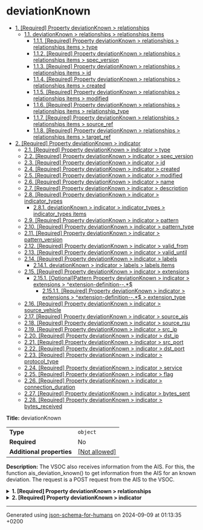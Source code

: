 # deviationKnown

- [1. [Required] Property deviationKnown > relationships](#relationships)
  - [1.1. deviationKnown > relationships > relationships items](#autogenerated_heading_2)
    - [1.1.1. [Required] Property deviationKnown > relationships > relationships items > type](#relationships_items_type)
    - [1.1.2. [Required] Property deviationKnown > relationships > relationships items > spec_version](#relationships_items_spec_version)
    - [1.1.3. [Required] Property deviationKnown > relationships > relationships items > id](#relationships_items_id)
    - [1.1.4. [Required] Property deviationKnown > relationships > relationships items > created](#relationships_items_created)
    - [1.1.5. [Required] Property deviationKnown > relationships > relationships items > modified](#relationships_items_modified)
    - [1.1.6. [Required] Property deviationKnown > relationships > relationships items > relationship_type](#relationships_items_relationship_type)
    - [1.1.7. [Required] Property deviationKnown > relationships > relationships items > source_ref](#relationships_items_source_ref)
    - [1.1.8. [Required] Property deviationKnown > relationships > relationships items > target_ref](#relationships_items_target_ref)
- [2. [Required] Property deviationKnown > indicator](#indicator)
  - [2.1. [Required] Property deviationKnown > indicator > type](#indicator_type)
  - [2.2. [Required] Property deviationKnown > indicator > spec_version](#indicator_spec_version)
  - [2.3. [Required] Property deviationKnown > indicator > id](#indicator_id)
  - [2.4. [Required] Property deviationKnown > indicator > created](#indicator_created)
  - [2.5. [Required] Property deviationKnown > indicator > modified](#indicator_modified)
  - [2.6. [Required] Property deviationKnown > indicator > name](#indicator_name)
  - [2.7. [Required] Property deviationKnown > indicator > description](#indicator_description)
  - [2.8. [Required] Property deviationKnown > indicator > indicator_types](#indicator_indicator_types)
    - [2.8.1. deviationKnown > indicator > indicator_types > indicator_types items](#autogenerated_heading_3)
  - [2.9. [Required] Property deviationKnown > indicator > pattern](#indicator_pattern)
  - [2.10. [Required] Property deviationKnown > indicator > pattern_type](#indicator_pattern_type)
  - [2.11. [Required] Property deviationKnown > indicator > pattern_version](#indicator_pattern_version)
  - [2.12. [Required] Property deviationKnown > indicator > valid_from](#indicator_valid_from)
  - [2.13. [Required] Property deviationKnown > indicator > valid_until](#indicator_valid_until)
  - [2.14. [Required] Property deviationKnown > indicator > labels](#indicator_labels)
    - [2.14.1. deviationKnown > indicator > labels > labels items](#autogenerated_heading_4)
  - [2.15. [Required] Property deviationKnown > indicator > extensions](#indicator_extensions)
    - [2.15.1. [Optional]Pattern Property deviationKnown > indicator > extensions > ^extension-definition--.*$](#indicator_extensions_pattern1)
      - [2.15.1.1. [Required] Property deviationKnown > indicator > extensions > ^extension-definition--.*$ > extension_type](#indicator_extensions_pattern1_extension_type)
  - [2.16. [Required] Property deviationKnown > indicator > source_vehicle](#indicator_source_vehicle)
  - [2.17. [Required] Property deviationKnown > indicator > source_ais](#indicator_source_ais)
  - [2.18. [Required] Property deviationKnown > indicator > source_rsu](#indicator_source_rsu)
  - [2.19. [Required] Property deviationKnown > indicator > src_ip](#indicator_src_ip)
  - [2.20. [Required] Property deviationKnown > indicator > dst_ip](#indicator_dst_ip)
  - [2.21. [Required] Property deviationKnown > indicator > src_port](#indicator_src_port)
  - [2.22. [Required] Property deviationKnown > indicator > dst_port](#indicator_dst_port)
  - [2.23. [Required] Property deviationKnown > indicator > protocol_type](#indicator_protocol_type)
  - [2.24. [Required] Property deviationKnown > indicator > service](#indicator_service)
  - [2.25. [Required] Property deviationKnown > indicator > flag](#indicator_flag)
  - [2.26. [Required] Property deviationKnown > indicator > connection_duration](#indicator_connection_duration)
  - [2.27. [Required] Property deviationKnown > indicator > bytes_sent](#indicator_bytes_sent)
  - [2.28. [Required] Property deviationKnown > indicator > bytes_received](#indicator_bytes_received)

**Title:** deviationKnown

|                           |                                                         |
| ------------------------- | ------------------------------------------------------- |
| **Type**                  | `object`                                                |
| **Required**              | No                                                      |
| **Additional properties** | [[Not allowed]](# "Additional Properties not allowed.") |

**Description:** The VSOC also receives information from the AIS. For this, the function ais_deviation_known() to get information from the AIS for an known deviation. The request is a POST request from the AIS to the VSOC.

<details>
<summary>
<strong> <a name="relationships"></a>1. [Required] Property deviationKnown > relationships</strong>  

</summary>
<blockquote>

|              |                   |
| ------------ | ----------------- |
| **Type**     | `array of object` |
| **Required** | Yes               |

|                      | Array restrictions |
| -------------------- | ------------------ |
| **Min items**        | N/A                |
| **Max items**        | N/A                |
| **Items unicity**    | False              |
| **Additional items** | False              |
| **Tuple validation** | See below          |

| Each item of this array must be             | Description |
| ------------------------------------------- | ----------- |
| [relationships items](#relationships_items) | -           |

### <a name="autogenerated_heading_2"></a>1.1. deviationKnown > relationships > relationships items

|                           |                                                         |
| ------------------------- | ------------------------------------------------------- |
| **Type**                  | `object`                                                |
| **Required**              | No                                                      |
| **Additional properties** | [[Not allowed]](# "Additional Properties not allowed.") |

<details>
<summary>
<strong> <a name="relationships_items_type"></a>1.1.1. [Required] Property deviationKnown > relationships > relationships items > type</strong>  

</summary>
<blockquote>

|              |         |
| ------------ | ------- |
| **Type**     | `const` |
| **Required** | Yes     |

**Description:** property extension from the request (coming from the STIX format)

Specific value: `"relationship"`

</blockquote>
</details>

<details>
<summary>
<strong> <a name="relationships_items_spec_version"></a>1.1.2. [Required] Property deviationKnown > relationships > relationships items > spec_version</strong>  

</summary>
<blockquote>

|              |          |
| ------------ | -------- |
| **Type**     | `string` |
| **Required** | Yes      |

**Description:** version of the stix format

</blockquote>
</details>

<details>
<summary>
<strong> <a name="relationships_items_id"></a>1.1.3. [Required] Property deviationKnown > relationships > relationships items > id</strong>  

</summary>
<blockquote>

|              |          |
| ------------ | -------- |
| **Type**     | `string` |
| **Required** | Yes      |

| Restrictions                      |                                                                                       |
| --------------------------------- | ------------------------------------------------------------------------------------- |
| **Must match regular expression** | ```^relationship--.*$``` [Test](https://regex101.com/?regex=%5Erelationship--.%2A%24) |

</blockquote>
</details>

<details>
<summary>
<strong> <a name="relationships_items_created"></a>1.1.4. [Required] Property deviationKnown > relationships > relationships items > created</strong>  

</summary>
<blockquote>

|              |             |
| ------------ | ----------- |
| **Type**     | `string`    |
| **Required** | Yes         |
| **Format**   | `date-time` |

**Description:** timestamp of the creation in ISO-8601 (UTC)

</blockquote>
</details>

<details>
<summary>
<strong> <a name="relationships_items_modified"></a>1.1.5. [Required] Property deviationKnown > relationships > relationships items > modified</strong>  

</summary>
<blockquote>

|              |             |
| ------------ | ----------- |
| **Type**     | `string`    |
| **Required** | Yes         |
| **Format**   | `date-time` |

**Description:** timestamp of the modification in ISO-8601 (UTC)

</blockquote>
</details>

<details>
<summary>
<strong> <a name="relationships_items_relationship_type"></a>1.1.6. [Required] Property deviationKnown > relationships > relationships items > relationship_type</strong>  

</summary>
<blockquote>

|              |          |
| ------------ | -------- |
| **Type**     | `string` |
| **Required** | Yes      |

**Description:** relationship type of the deviation

</blockquote>
</details>

<details>
<summary>
<strong> <a name="relationships_items_source_ref"></a>1.1.7. [Required] Property deviationKnown > relationships > relationships items > source_ref</strong>  

</summary>
<blockquote>

|              |          |
| ------------ | -------- |
| **Type**     | `string` |
| **Required** | Yes      |

**Description:** reference to the source indicator

| Restrictions                      |                                                                                 |
| --------------------------------- | ------------------------------------------------------------------------------- |
| **Must match regular expression** | ```^indicator--.*$``` [Test](https://regex101.com/?regex=%5Eindicator--.%2A%24) |

</blockquote>
</details>

<details>
<summary>
<strong> <a name="relationships_items_target_ref"></a>1.1.8. [Required] Property deviationKnown > relationships > relationships items > target_ref</strong>  

</summary>
<blockquote>

|              |          |
| ------------ | -------- |
| **Type**     | `string` |
| **Required** | Yes      |

**Description:** reference to the target indicator

| Restrictions                      |                                                                                 |
| --------------------------------- | ------------------------------------------------------------------------------- |
| **Must match regular expression** | ```^indicator--.*$``` [Test](https://regex101.com/?regex=%5Eindicator--.%2A%24) |

</blockquote>
</details>

</blockquote>
</details>

<details>
<summary>
<strong> <a name="indicator"></a>2. [Required] Property deviationKnown > indicator</strong>  

</summary>
<blockquote>

|                           |                                                         |
| ------------------------- | ------------------------------------------------------- |
| **Type**                  | `object`                                                |
| **Required**              | Yes                                                     |
| **Additional properties** | [[Not allowed]](# "Additional Properties not allowed.") |

<details>
<summary>
<strong> <a name="indicator_type"></a>2.1. [Required] Property deviationKnown > indicator > type</strong>  

</summary>
<blockquote>

|              |         |
| ------------ | ------- |
| **Type**     | `const` |
| **Required** | Yes     |

**Description:** property extension from the request (coming from the STIX format)

Specific value: `"indicator"`

</blockquote>
</details>

<details>
<summary>
<strong> <a name="indicator_spec_version"></a>2.2. [Required] Property deviationKnown > indicator > spec_version</strong>  

</summary>
<blockquote>

|              |          |
| ------------ | -------- |
| **Type**     | `string` |
| **Required** | Yes      |

**Description:** version of the stix format

</blockquote>
</details>

<details>
<summary>
<strong> <a name="indicator_id"></a>2.3. [Required] Property deviationKnown > indicator > id</strong>  

</summary>
<blockquote>

|              |          |
| ------------ | -------- |
| **Type**     | `string` |
| **Required** | Yes      |

| Restrictions                      |                                                                                 |
| --------------------------------- | ------------------------------------------------------------------------------- |
| **Must match regular expression** | ```^indicator--.*$``` [Test](https://regex101.com/?regex=%5Eindicator--.%2A%24) |

</blockquote>
</details>

<details>
<summary>
<strong> <a name="indicator_created"></a>2.4. [Required] Property deviationKnown > indicator > created</strong>  

</summary>
<blockquote>

|              |             |
| ------------ | ----------- |
| **Type**     | `string`    |
| **Required** | Yes         |
| **Format**   | `date-time` |

**Description:** timestamp of the creation in ISO-8601 (UTC)

</blockquote>
</details>

<details>
<summary>
<strong> <a name="indicator_modified"></a>2.5. [Required] Property deviationKnown > indicator > modified</strong>  

</summary>
<blockquote>

|              |             |
| ------------ | ----------- |
| **Type**     | `string`    |
| **Required** | Yes         |
| **Format**   | `date-time` |

**Description:** timestamp of the modification in ISO-8601 (UTC)

</blockquote>
</details>

<details>
<summary>
<strong> <a name="indicator_name"></a>2.6. [Required] Property deviationKnown > indicator > name</strong>  

</summary>
<blockquote>

|              |         |
| ------------ | ------- |
| **Type**     | `const` |
| **Required** | Yes     |

Specific value: `"Anomaly detection"`

</blockquote>
</details>

<details>
<summary>
<strong> <a name="indicator_description"></a>2.7. [Required] Property deviationKnown > indicator > description</strong>  

</summary>
<blockquote>

|              |         |
| ------------ | ------- |
| **Type**     | `const` |
| **Required** | Yes     |

Specific value: `"An immunological algorithm detected a deviation in real-time dataset."`

</blockquote>
</details>

<details>
<summary>
<strong> <a name="indicator_indicator_types"></a>2.8. [Required] Property deviationKnown > indicator > indicator_types</strong>  

</summary>
<blockquote>

|              |                   |
| ------------ | ----------------- |
| **Type**     | `array of string` |
| **Required** | Yes               |

|                      | Array restrictions |
| -------------------- | ------------------ |
| **Min items**        | 1                  |
| **Max items**        | N/A                |
| **Items unicity**    | True               |
| **Additional items** | False              |
| **Tuple validation** | See below          |

| Each item of this array must be                           | Description |
| --------------------------------------------------------- | ----------- |
| [indicator_types items](#indicator_indicator_types_items) | -           |

#### <a name="autogenerated_heading_3"></a>2.8.1. deviationKnown > indicator > indicator_types > indicator_types items

|              |          |
| ------------ | -------- |
| **Type**     | `string` |
| **Required** | No       |

</blockquote>
</details>

<details>
<summary>
<strong> <a name="indicator_pattern"></a>2.9. [Required] Property deviationKnown > indicator > pattern</strong>  

</summary>
<blockquote>

|              |          |
| ------------ | -------- |
| **Type**     | `string` |
| **Required** | Yes      |

**Description:** A specific pattern relevant to the reported case

</blockquote>
</details>

<details>
<summary>
<strong> <a name="indicator_pattern_type"></a>2.10. [Required] Property deviationKnown > indicator > pattern_type</strong>  

</summary>
<blockquote>

|              |         |
| ------------ | ------- |
| **Type**     | `const` |
| **Required** | Yes     |

Specific value: `"stix"`

</blockquote>
</details>

<details>
<summary>
<strong> <a name="indicator_pattern_version"></a>2.11. [Required] Property deviationKnown > indicator > pattern_version</strong>  

</summary>
<blockquote>

|              |         |
| ------------ | ------- |
| **Type**     | `const` |
| **Required** | Yes     |

Specific value: `"2.1"`

</blockquote>
</details>

<details>
<summary>
<strong> <a name="indicator_valid_from"></a>2.12. [Required] Property deviationKnown > indicator > valid_from</strong>  

</summary>
<blockquote>

|              |             |
| ------------ | ----------- |
| **Type**     | `string`    |
| **Required** | Yes         |
| **Format**   | `date-time` |

**Description:** timestamp of the start of the validity period in ISO-8601 (UTC)

</blockquote>
</details>

<details>
<summary>
<strong> <a name="indicator_valid_until"></a>2.13. [Required] Property deviationKnown > indicator > valid_until</strong>  

</summary>
<blockquote>

|              |             |
| ------------ | ----------- |
| **Type**     | `string`    |
| **Required** | Yes         |
| **Format**   | `date-time` |

**Description:** timestamp of the end of the validity period in ISO-8601 (UTC)

</blockquote>
</details>

<details>
<summary>
<strong> <a name="indicator_labels"></a>2.14. [Required] Property deviationKnown > indicator > labels</strong>  

</summary>
<blockquote>

|              |                   |
| ------------ | ----------------- |
| **Type**     | `array of string` |
| **Required** | Yes               |

|                      | Array restrictions |
| -------------------- | ------------------ |
| **Min items**        | 1                  |
| **Max items**        | N/A                |
| **Items unicity**    | True               |
| **Additional items** | False              |
| **Tuple validation** | See below          |

| Each item of this array must be         | Description |
| --------------------------------------- | ----------- |
| [labels items](#indicator_labels_items) | -           |

#### <a name="autogenerated_heading_4"></a>2.14.1. deviationKnown > indicator > labels > labels items

|              |          |
| ------------ | -------- |
| **Type**     | `string` |
| **Required** | No       |

</blockquote>
</details>

<details>
<summary>
<strong> <a name="indicator_extensions"></a>2.15. [Required] Property deviationKnown > indicator > extensions</strong>  

</summary>
<blockquote>

|                           |                                                                           |
| ------------------------- | ------------------------------------------------------------------------- |
| **Type**                  | `object`                                                                  |
| **Required**              | Yes                                                                       |
| **Additional properties** | [[Any type: allowed]](# "Additional Properties of any type are allowed.") |

<details>
<summary>
<strong> <a name="indicator_extensions_pattern1"></a>2.15.1. [Optional]Pattern Property deviationKnown > indicator > extensions > ^extension-definition--.*$</strong>  
> All properties whose name matches the regular expression
```^extension-definition--.*$``` ([Test](https://regex101.com/?regex=%5Eextension-definition--.%2A%24))
must respect the following conditions

</summary>
<blockquote>

|                           |                                                         |
| ------------------------- | ------------------------------------------------------- |
| **Type**                  | `object`                                                |
| **Required**              | No                                                      |
| **Additional properties** | [[Not allowed]](# "Additional Properties not allowed.") |

<details>
<summary>
<strong> <a name="indicator_extensions_pattern1_extension_type"></a>2.15.1.1. [Required] Property deviationKnown > indicator > extensions > ^extension-definition--.*$ > extension_type</strong>  

</summary>
<blockquote>

|              |          |
| ------------ | -------- |
| **Type**     | `string` |
| **Required** | Yes      |

</blockquote>
</details>

</blockquote>
</details>

</blockquote>
</details>

<details>
<summary>
<strong> <a name="indicator_source_vehicle"></a>2.16. [Required] Property deviationKnown > indicator > source_vehicle</strong>  

</summary>
<blockquote>

|              |          |
| ------------ | -------- |
| **Type**     | `string` |
| **Required** | Yes      |

**Description:** VIN of the source vehicle

</blockquote>
</details>

<details>
<summary>
<strong> <a name="indicator_source_ais"></a>2.17. [Required] Property deviationKnown > indicator > source_ais</strong>  

</summary>
<blockquote>

|              |          |
| ------------ | -------- |
| **Type**     | `string` |
| **Required** | Yes      |

**Description:** ID of the source AIS

</blockquote>
</details>

<details>
<summary>
<strong> <a name="indicator_source_rsu"></a>2.18. [Required] Property deviationKnown > indicator > source_rsu</strong>  

</summary>
<blockquote>

|              |          |
| ------------ | -------- |
| **Type**     | `string` |
| **Required** | Yes      |

**Description:** ID of the source RSU

</blockquote>
</details>

<details>
<summary>
<strong> <a name="indicator_src_ip"></a>2.19. [Required] Property deviationKnown > indicator > src_ip</strong>  

</summary>
<blockquote>

|              |          |
| ------------ | -------- |
| **Type**     | `string` |
| **Required** | Yes      |

**Description:** IP address of the source

</blockquote>
</details>

<details>
<summary>
<strong> <a name="indicator_dst_ip"></a>2.20. [Required] Property deviationKnown > indicator > dst_ip</strong>  

</summary>
<blockquote>

|              |          |
| ------------ | -------- |
| **Type**     | `string` |
| **Required** | Yes      |

**Description:** IP address of the destination

</blockquote>
</details>

<details>
<summary>
<strong> <a name="indicator_src_port"></a>2.21. [Required] Property deviationKnown > indicator > src_port</strong>  

</summary>
<blockquote>

|              |          |
| ------------ | -------- |
| **Type**     | `string` |
| **Required** | Yes      |

**Description:** Port of the source

</blockquote>
</details>

<details>
<summary>
<strong> <a name="indicator_dst_port"></a>2.22. [Required] Property deviationKnown > indicator > dst_port</strong>  

</summary>
<blockquote>

|              |          |
| ------------ | -------- |
| **Type**     | `string` |
| **Required** | Yes      |

**Description:** Port of the destination

</blockquote>
</details>

<details>
<summary>
<strong> <a name="indicator_protocol_type"></a>2.23. [Required] Property deviationKnown > indicator > protocol_type</strong>  

</summary>
<blockquote>

|              |          |
| ------------ | -------- |
| **Type**     | `string` |
| **Required** | Yes      |

</blockquote>
</details>

<details>
<summary>
<strong> <a name="indicator_service"></a>2.24. [Required] Property deviationKnown > indicator > service</strong>  

</summary>
<blockquote>

|              |          |
| ------------ | -------- |
| **Type**     | `string` |
| **Required** | Yes      |

</blockquote>
</details>

<details>
<summary>
<strong> <a name="indicator_flag"></a>2.25. [Required] Property deviationKnown > indicator > flag</strong>  

</summary>
<blockquote>

|              |          |
| ------------ | -------- |
| **Type**     | `string` |
| **Required** | Yes      |

</blockquote>
</details>

<details>
<summary>
<strong> <a name="indicator_connection_duration"></a>2.26. [Required] Property deviationKnown > indicator > connection_duration</strong>  

</summary>
<blockquote>

|              |          |
| ------------ | -------- |
| **Type**     | `string` |
| **Required** | Yes      |

</blockquote>
</details>

<details>
<summary>
<strong> <a name="indicator_bytes_sent"></a>2.27. [Required] Property deviationKnown > indicator > bytes_sent</strong>  

</summary>
<blockquote>

|              |          |
| ------------ | -------- |
| **Type**     | `string` |
| **Required** | Yes      |

</blockquote>
</details>

<details>
<summary>
<strong> <a name="indicator_bytes_received"></a>2.28. [Required] Property deviationKnown > indicator > bytes_received</strong>  

</summary>
<blockquote>

|              |          |
| ------------ | -------- |
| **Type**     | `string` |
| **Required** | Yes      |

</blockquote>
</details>

</blockquote>
</details>

----------------------------------------------------------------------------------------------------------------------------
Generated using [json-schema-for-humans](https://github.com/coveooss/json-schema-for-humans) on 2024-09-09 at 01:13:35 +0200